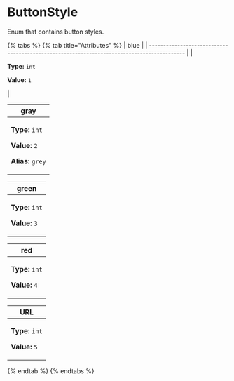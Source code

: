 # ButtonStyle

Enum that contains button styles.

{% tabs %}
{% tab title="Attributes" %}
| blue                                                                                        |
| ------------------------------------------------------------------------------------------- |
| <p><strong>Type:</strong> <code>int</code></p><p><strong>Value:</strong> <code>1</code></p> |

| <strong>gray</strong>                                                                                                                       |
| ------------------------------------------------------------------------------------------------------------------------------------------- |
| <p><strong>Type:</strong> <code>int</code></p><p><strong>Value:</strong> <code>2</code></p><p><strong>Alias:</strong> <code>grey</code></p> |

| green                                                                                       |
| ------------------------------------------------------------------------------------------- |
| <p><strong>Type:</strong> <code>int</code></p><p><strong>Value:</strong> <code>3</code></p> |

| red                                                                                         |
| ------------------------------------------------------------------------------------------- |
| <p><strong>Type:</strong> <code>int</code></p><p><strong>Value:</strong> <code>4</code></p> |

| URL                                                                                         |
| ------------------------------------------------------------------------------------------- |
| <p><strong>Type:</strong> <code>int</code></p><p><strong>Value:</strong> <code>5</code></p> |
{% endtab %}
{% endtabs %}

